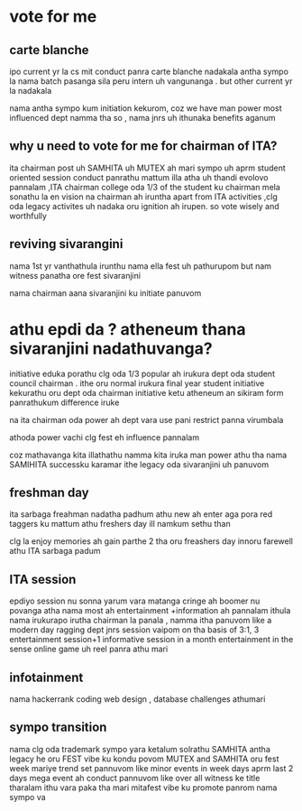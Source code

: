 # vote for me

## carte blanche

ipo current yr la cs mit conduct panra carte blanche nadakala antha sympo la nama batch pasanga sila peru intern uh vangunanga . but other current yr la nadakala 

nama antha sympo kum initiation kekurom, coz we have man power most influenced dept namma tha so , nama jnrs uh ithunaka benefits aganum



## why u need to vote for me for chairman of ITA?
ita chairman post uh SAMHITA uh MUTEX ah mari sympo uh aprm student oriented session conduct panrathu mattum illa atha uh thandi evolovo pannalam ,ITA chairman college oda 1/3 of the student ku chairman 
mela sonathu la en vision na chairman ah iruntha apart from ITA activities ,clg oda legacy activites uh nadaka oru ignition ah irupen. so vote wisely and worthfully


## reviving sivarangini

nama 1st yr vanthathula irunthu nama ella fest uh pathurupom but nam witness panatha ore fest sivaranjini 

nama chairman aana sivaranjini ku initiate panuvom


# athu epdi da ? atheneum thana sivaranjini nadathuvanga?

initiative eduka porathu clg oda 1/3 popular ah irukura dept oda student council chairman . ithe oru normal irukura final year student initiative kekurathu oru dept oda chairman initiative ketu atheneum an sikiram form panrathukum difference iruke

na ita chairman oda power ah dept vara use pani restrict panna virumbala 

athoda power vachi clg fest eh influence pannalam

coz mathavanga kita illathathu namma kita iruka man power athu tha nama SAMIHITA successku karamar ithe legacy oda sivaranjini uh panuvom



## freshman day 

ita sarbaga freahman nadatha padhum athu new ah enter aga pora red taggers ku mattum athu freshers day ill namkum sethu than

clg la enjoy memories ah gain parthe 2 tha oru freashers day innoru farewell athu ITA sarbaga padum


## ITA session

epdiyo session nu sonna yarum  vara matanga cringe ah boomer nu povanga 
atha nama most ah entertainment +information ah pannalam 
ithula nama irukurapo irutha chairman la panala , namma itha panuvom 
like a modern day ragging 
dept jnrs session vaipom on tha basis of 3:1, 3 entertainment session+1 informative session in a month entertainment in the sense
online game uh reel panra athu mari

## infotainment
nama hackerrank coding web design , database challenges athumari

## sympo transition

nama clg oda trademark sympo yara ketalum solrathu SAMHITA antha legacy he oru FEST vibe ku kondu povom
MUTEX and SAMHITA oru fest week mariye trend set pannuvom like minor events in week days aprm last 2 days mega event ah conduct pannuvom like over all witness ke title tharalam 
ithu vara paka tha mari mitafest vibe ku promote panrom nama sympo va

